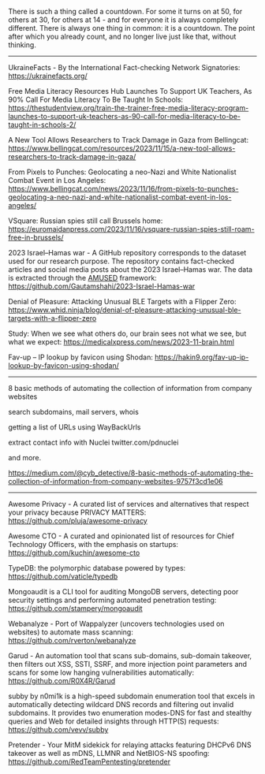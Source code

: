
There is such a thing called a countdown. For some it turns on at 50, for others at 30, for others at 14 - and for everyone it is always completely different. There is always one thing in common: it is a countdown. The point after which you already count, and no longer live just like that, without thinking.

----

UkraineFacts - By the International Fact-checking Network Signatories: https://ukrainefacts.org/

Free Media Literacy Resources Hub Launches To Support UK Teachers, As 90% Call For Media Literacy To Be Taught In Schools: https://thestudentview.org/train-the-trainer-free-media-literacy-program-launches-to-support-uk-teachers-as-90-call-for-media-literacy-to-be-taught-in-schools-2/

A New Tool Allows Researchers to Track Damage in Gaza from Bellingcat: https://www.bellingcat.com/resources/2023/11/15/a-new-tool-allows-researchers-to-track-damage-in-gaza/

From Pixels to Punches: Geolocating a neo-Nazi and White Nationalist Combat Event in Los Angeles: https://www.bellingcat.com/news/2023/11/16/from-pixels-to-punches-geolocating-a-neo-nazi-and-white-nationalist-combat-event-in-los-angeles/

VSquare: Russian spies still call Brussels home: https://euromaidanpress.com/2023/11/16/vsquare-russian-spies-still-roam-free-in-brussels/

2023 Israel–Hamas war - A GitHub repository corresponds to the dataset used for our research purpose. The repository contains fact-checked articles and social media posts about the 2023 Israel–Hamas war. The data is extracted through the [AMUSED](https://link.springer.com/chapter/10.1007/978-3-031-10525-8_23) framework: https://github.com/Gautamshahi/2023-Israel-Hamas-war

Denial of Pleasure: Attacking Unusual BLE Targets with a Flipper Zero: https://www.whid.ninja/blog/denial-of-pleasure-attacking-unusual-ble-targets-with-a-flipper-zero

Study: When we see what others do, our brain sees not what we see, but what we expect: https://medicalxpress.com/news/2023-11-brain.html

Fav-up – IP lookup by favicon using Shodan: https://hakin9.org/fav-up-ip-lookup-by-favicon-using-shodan/

----

8 basic methods of automating the collection of information from company websites

search subdomains, mail servers, whois

getting a list of URLs using WayBackUrls

extract contact info with Nuclei twitter.com/pdnuclei 

and more.

https://medium.com/@cyb_detective/8-basic-methods-of-automating-the-collection-of-information-from-company-websites-9757f3cd1e06

---

Awesome Privacy - A curated list of services and alternatives that respect your privacy because PRIVACY MATTERS: https://github.com/pluja/awesome-privacy

Awesome CTO - A curated and opinionated list of resources for Chief Technology Officers, with the emphasis on startups: https://github.com/kuchin/awesome-cto

TypeDB: the polymorphic database powered by types: https://github.com/vaticle/typedb

Mongoaudit is a CLI tool for auditing MongoDB servers, detecting poor security settings and performing automated penetration testing: https://github.com/stampery/mongoaudit

Webanalyze - Port of Wappalyzer (uncovers technologies used on websites) to automate mass scanning: https://github.com/rverton/webanalyze

Garud - An automation tool that scans sub-domains, sub-domain takeover, then filters out XSS, SSTI, SSRF, and more injection point parameters and scans for some low hanging vulnerabilities automatically: https://github.com/R0X4R/Garud

subby by n0mi1k is a high-speed subdomain enumeration tool that excels in automatically detecting wildcard DNS records and filtering out invalid subdomains. It provides two enumeration modes-DNS for fast and stealthy queries and Web for detailed insights through HTTP(S) requests: https://github.com/vevv/subby

Pretender - Your MitM sidekick for relaying attacks featuring DHCPv6 DNS takeover as well as mDNS, LLMNR and NetBIOS-NS spoofing: https://github.com/RedTeamPentesting/pretender


